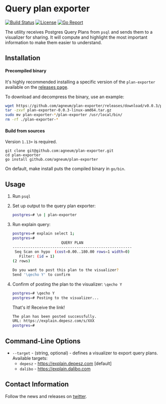 # Query plan exporter

[![Build Status](https://github.com/agneum/plan-exporter/workflows/build/badge.svg)](https://github.com/agneum/plan-exporter/actions)
[![License](https://img.shields.io/github/license/agneum/plan-exporter)](/LICENSE)
[![Go Report](https://goreportcard.com/badge/github.com/agneum/plan-exporter)](https://goreportcard.com/badge/github.com/agneum/plan-exporter)

The utility receives Postgres Query Plans from `psql` and sends them to a visualizer for sharing. 
It will compute and highlight the most important information to make them easier to understand.

## Installation

#### Precompiled binary
It's highly recommended installing a specific version of the `plan-exporter` available on the [releases page](https://github.com/agneum/plan-exporter/releases).

To download and decompress the binary, use an example:

```bash
wget https://github.com/agneum/plan-exporter/releases/download/v0.0.3/plan-exporter-0.0.3-linux-amd64.tar.gz
tar -zxvf plan-exporter-0.0.3-linux-amd64.tar.gz
sudo mv plan-exporter-*/plan-exporter /usr/local/bin/
rm -rf ./plan-exporter-*
```

#### Build from sources
Version `1.13+` is required.

``` 
git clone git@github.com:agneum/plan-exporter.git
cd plan-exporter
go install github.com/agneum/plan-exporter
```
On default, make install puts the compiled binary in `go/bin`.

## Usage

1. Run `psql`

1. Set up output to the query plan exporter:
    ```bash
    postgres=# \o | plan-exporter
    ```

1. Run explain query:
    ```bash
    postgres=# explain select 1;
    postgres=# 
                          QUERY PLAN                      
    ------------------------------------------------------
     Seq Scan on hypo  (cost=0.00..180.00 rows=1 width=0)
       Filter: (id = 1)
    (2 rows)
    
    Do you want to post this plan to the visualizer?
    Send '\qecho Y' to confirm
    ```

1. Confirm of posting the plan to the visualizer: `\qecho Y`

    ```bash
    postgres=# \qecho Y
    postgres=# Posting to the visualizer...
    ```

    That's it! Receive the link!

    ```bash
    The plan has been posted successfully.
    URL: https://explain.depesz.com/s/XXX
    postgres=#
    ```
  
## Command-Line Options

- `--target` - (string, optional) - defines a visualizer to export query plans. 
  Available targets:
  - `depesz` - https://explain.depesz.com [default]
  - `dalibo` - https://explain.dalibo.com

## Contact Information

Follow the news and releases on [twitter](https://twitter.com/arkartasov).

